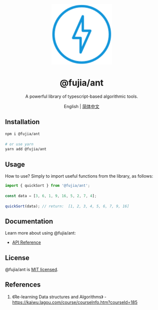 <div align="center">
  <a href="https://fujia-dev.github.io/ant/" target="_blank">
    <img alt="ant logo" width="200" src="./src/assets/images/quick.svg"/>
  </a>
</div>

<div align="center">
  <h1>@fujia/ant</h1>
</div>

<div align="center">

A powerful library of typescript-based algorithmic tools.

</div>

<div align="center">

English | [简体中文](./README.zh-CN.md)

</div>

## Installation

```bash
npm i @fujia/ant

# or use yarn
yarn add @fujia/ant
```

## Usage

How to use? Simply to import useful functions from the library, as follows:

```ts
import { quickSort } from '@fujia/ant';

const data = [3, 6, 1, 9, 16, 5, 2, 7, 4];

quickSort(data); // return:  [1, 2, 3, 4, 5, 6, 7, 9, 16]
```

## Documentation

Learn more about using @fujia/ant:

- [API Reference](https://fujia-dev.github.io/ant/modules.html)

## License

@fujia/ant is [MIT licensed](LICENSE).

## References

1. 《Re-learning Data structures and Algorithms》 - https://kaiwu.lagou.com/course/courseInfo.htm?courseId=185
